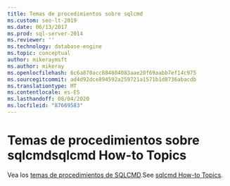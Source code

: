 ```yaml
---
title: Temas de procedimientos sobre sqlcmd
ms.custom: seo-lt-2019
ms.date: 06/13/2017
ms.prod: sql-server-2014
ms.reviewer: ''
ms.technology: database-engine
ms.topic: conceptual
author: mikeraymsft
ms.author: mikeray
ms.openlocfilehash: 6c6a870acc884804083aae20f69aabb7ef14c975
ms.sourcegitcommit: ad4d92dce894592a259721a1571b1d8736abacdb
ms.translationtype: MT
ms.contentlocale: es-ES
ms.lasthandoff: 08/04/2020
ms.locfileid: "87669583"
---
```

# <a name="sqlcmd-how-to-topics"></a><span data-ttu-id="cee86-102">Temas de procedimientos sobre sqlcmd</span><span class="sxs-lookup"><span data-stu-id="cee86-102">sqlcmd How-to Topics</span></span>

<span data-ttu-id="cee86-103">Vea los [temas de procedimientos de SQLCMD](../../database-engine/sqlcmd-how-to-topics.md).</span><span class="sxs-lookup"><span data-stu-id="cee86-103">See [sqlcmd How-to Topics](../../database-engine/sqlcmd-how-to-topics.md).</span></span>
